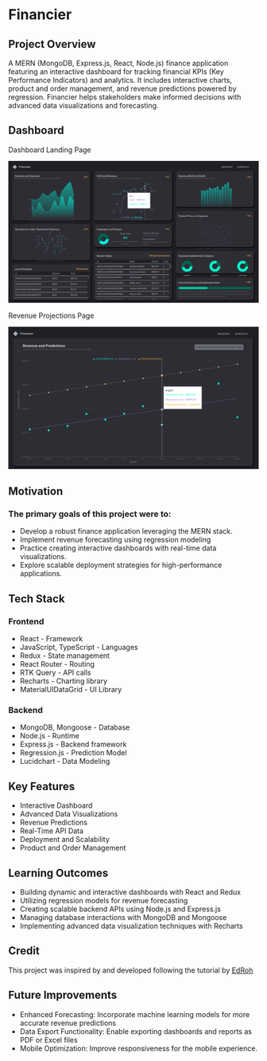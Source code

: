 # Financier

## Project Overview

A MERN (MongoDB, Express.js, React, Node.js) finance application featuring an interactive dashboard for tracking financial KPIs (Key Performance Indicators) and analytics. It includes interactive charts, product and order management, and revenue predictions powered by regression. Financier helps stakeholders make informed decisions with advanced data visualizations and forecasting.

## Dashboard

Dashboard Landing Page

<img src="./resources/images/Dashboard.png">

Revenue Projections Page

<img src="./resources/images/Predictions.png">

## Motivation
### The primary goals of this project were to:

- Develop a robust finance application leveraging the MERN stack.
- Implement revenue forecasting using regression modeling
- Practice creating interactive dashboards with real-time data visualizations.
- Explore scalable deployment strategies for high-performance applications.


## Tech Stack

### Frontend

  - React - Framework
  - JavaScript, TypeScript - Languages
  - Redux - State management
  - React Router - Routing
  - RTK Query - API calls
  - Recharts - Charting library
  - MaterialUIDataGrid - UI Library

### Backend

  - MongoDB, Mongoose - Database
  - Node.js - Runtime
  - Express.js - Backend framework
  - Regression.js - Prediction Model
  - Lucidchart - Data Modeling

## Key Features

- Interactive Dashboard
- Advanced Data Visualizations
- Revenue Predictions
- Real-Time API Data
- Deployment and Scalability
- Product and Order Management


## Learning Outcomes

- Building dynamic and interactive dashboards with React and Redux
- Utilizing regression models for revenue forecasting
- Creating scalable backend APIs using Node.js and Express.js
- Managing database interactions with MongoDB and Mongoose
- Implementing advanced data visualization techniques with Recharts

## Credit

This project was inspired by and developed following the tutorial by [EdRoh](https://www.youtube.com/watch?v=uoJ0Tv-BFcQ&t=5099s)

## Future Improvements

  - Enhanced Forecasting: Incorporate machine learning models for more accurate revenue predictions
  - Data Export Functionality: Enable exporting dashboards and reports as PDF or Excel files
  - Mobile Optimization: Improve responsiveness for the mobile experience.

